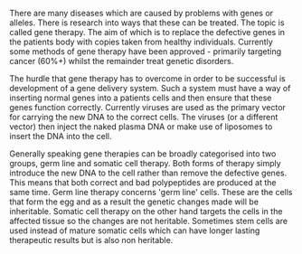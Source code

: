 There are many diseases which are caused by problems with genes or alleles. There is research into ways that these can be treated. The topic is called gene therapy. The aim of which is to replace the defective genes in the patients body with copies taken from healthy individuals. Currently some methods of gene therapy have been approved - primarily targeting cancer (60%+) whilst the remainder treat genetic disorders.

The hurdle that gene therapy has to overcome in order to be successful is development of a gene delivery system. Such a system must have a way of inserting normal genes into a patients cells and then ensure that these genes function correctly. Currently viruses are used as the primary vector for carrying the new DNA to the correct cells. The viruses (or a different vector) then inject the naked plasma DNA or make use of liposomes to insert the DNA into the cell.

Generally speaking gene therapies can be broadly categorised into two groups, germ line and somatic cell therapy. Both forms of therapy simply introduce the new DNA to the cell rather than remove the defective genes. This means that both correct and bad polypeptides are produced at the same time. Germ line therapy concerns 'germ line' cells. These are the cells that form the egg and as a result the genetic changes made will be inheritable. Somatic cell therapy on the other hand targets the cells in the affected tissue so the changes are not heritable. Sometimes stem cells are used instead of mature somatic cells which can have longer lasting therapeutic results but is also non heritable.
